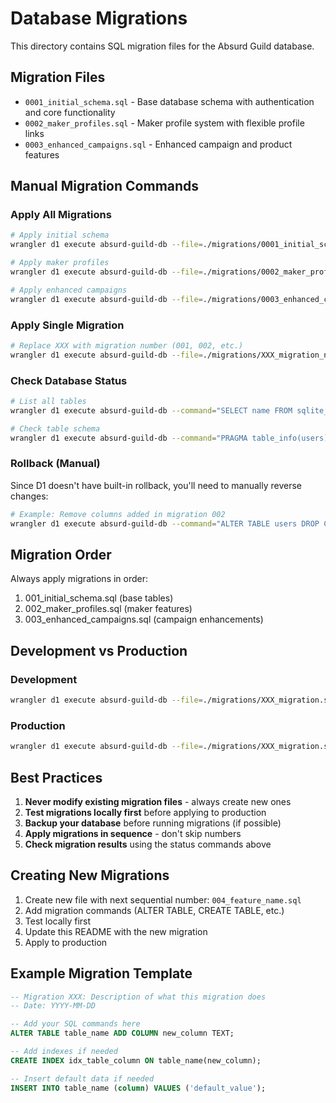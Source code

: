 # Database Migrations

This directory contains SQL migration files for the Absurd Guild database.

## Migration Files

- `0001_initial_schema.sql` - Base database schema with authentication and core functionality
- `0002_maker_profiles.sql` - Maker profile system with flexible profile links
- `0003_enhanced_campaigns.sql` - Enhanced campaign and product features

## Manual Migration Commands

### Apply All Migrations

```bash
# Apply initial schema
wrangler d1 execute absurd-guild-db --file=./migrations/0001_initial_schema.sql

# Apply maker profiles
wrangler d1 execute absurd-guild-db --file=./migrations/0002_maker_profiles.sql

# Apply enhanced campaigns
wrangler d1 execute absurd-guild-db --file=./migrations/0003_enhanced_campaigns.sql
```

### Apply Single Migration

```bash
# Replace XXX with migration number (001, 002, etc.)
wrangler d1 execute absurd-guild-db --file=./migrations/XXX_migration_name.sql
```

### Check Database Status

```bash
# List all tables
wrangler d1 execute absurd-guild-db --command="SELECT name FROM sqlite_master WHERE type='table';"

# Check table schema
wrangler d1 execute absurd-guild-db --command="PRAGMA table_info(users);"
```

### Rollback (Manual)

Since D1 doesn't have built-in rollback, you'll need to manually reverse changes:

```bash
# Example: Remove columns added in migration 002
wrangler d1 execute absurd-guild-db --command="ALTER TABLE users DROP COLUMN is_maker;"
```

## Migration Order

Always apply migrations in order:

1. 001_initial_schema.sql (base tables)
2. 002_maker_profiles.sql (maker features)
3. 003_enhanced_campaigns.sql (campaign enhancements)

## Development vs Production

### Development

```bash
wrangler d1 execute absurd-guild-db --file=./migrations/XXX_migration.sql
```

### Production

```bash
wrangler d1 execute absurd-guild-db --file=./migrations/XXX_migration.sql --env=production
```

## Best Practices

1. **Never modify existing migration files** - always create new ones
2. **Test migrations locally first** before applying to production
3. **Backup your database** before running migrations (if possible)
4. **Apply migrations in sequence** - don't skip numbers
5. **Check migration results** using the status commands above

## Creating New Migrations

1. Create new file with next sequential number: `004_feature_name.sql`
2. Add migration commands (ALTER TABLE, CREATE TABLE, etc.)
3. Test locally first
4. Update this README with the new migration
5. Apply to production

## Example Migration Template

```sql
-- Migration XXX: Description of what this migration does
-- Date: YYYY-MM-DD

-- Add your SQL commands here
ALTER TABLE table_name ADD COLUMN new_column TEXT;

-- Add indexes if needed
CREATE INDEX idx_table_column ON table_name(new_column);

-- Insert default data if needed
INSERT INTO table_name (column) VALUES ('default_value');
```
